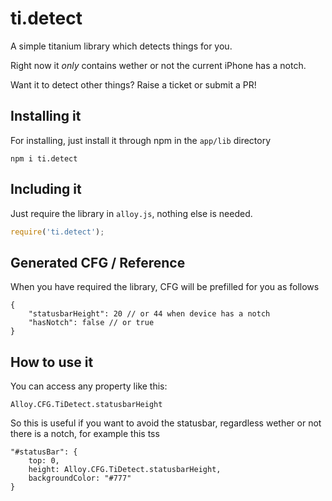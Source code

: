 # ti.detect
A simple titanium library which detects things for you.

Right now it _only_ contains wether or not the current iPhone has a notch.

Want it to detect other things? Raise a ticket or submit a PR!

## Installing it
For installing, just install it through npm in the `app/lib` directory

```
npm i ti.detect
```

## Including it
Just require the library in `alloy.js`, nothing else is needed.

```js
require('ti.detect');
```

## Generated CFG / Reference
When you have required the library, CFG will be prefilled for you as follows

```
{
    "statusbarHeight": 20 // or 44 when device has a notch
    "hasNotch": false // or true
}
```

## How to use it
You can access any property like this:

```Alloy.CFG.TiDetect.statusbarHeight```

So this is useful if you want to avoid the statusbar, regardless wether or not there is a notch, for example this tss

```
"#statusBar": {
    top: 0,
    height: Alloy.CFG.TiDetect.statusbarHeight,
    backgroundColor: "#777"
}
```
